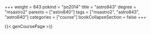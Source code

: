 +++
weight = 843
pokind = "po2014"
title = "astro843"
degree = "msastro2"
parents = ["astro840"]
tags = ["msastro2", "astro843", "astro840"]
categories = ["course"]
bookCollapseSection = false
+++

{{< genCoursePage >}}
